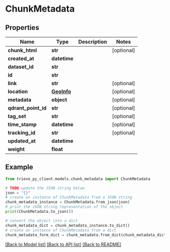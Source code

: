 # ChunkMetadata


## Properties

Name | Type | Description | Notes
------------ | ------------- | ------------- | -------------
**chunk_html** | **str** |  | [optional] 
**created_at** | **datetime** |  | 
**dataset_id** | **str** |  | 
**id** | **str** |  | 
**link** | **str** |  | [optional] 
**location** | [**GeoInfo**](GeoInfo.md) |  | [optional] 
**metadata** | **object** |  | [optional] 
**qdrant_point_id** | **str** |  | [optional] 
**tag_set** | **str** |  | [optional] 
**time_stamp** | **datetime** |  | [optional] 
**tracking_id** | **str** |  | [optional] 
**updated_at** | **datetime** |  | 
**weight** | **float** |  | 

## Example

```python
from trieve_py_client.models.chunk_metadata import ChunkMetadata

# TODO update the JSON string below
json = "{}"
# create an instance of ChunkMetadata from a JSON string
chunk_metadata_instance = ChunkMetadata.from_json(json)
# print the JSON string representation of the object
print(ChunkMetadata.to_json())

# convert the object into a dict
chunk_metadata_dict = chunk_metadata_instance.to_dict()
# create an instance of ChunkMetadata from a dict
chunk_metadata_form_dict = chunk_metadata.from_dict(chunk_metadata_dict)
```
[[Back to Model list]](../README.md#documentation-for-models) [[Back to API list]](../README.md#documentation-for-api-endpoints) [[Back to README]](../README.md)



